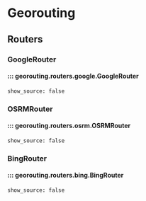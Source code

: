  
# Georouting 

<!-- ::: georouting.georouting -->
## Routers

### GoogleRouter
#### ::: georouting.routers.google.GoogleRouter
    show_source: false

### OSRMRouter
#### ::: georouting.routers.osrm.OSRMRouter
    show_source: false

### BingRouter
#### ::: georouting.routers.bing.BingRouter
    show_source: false

<!-- FIXME: add more class here -->